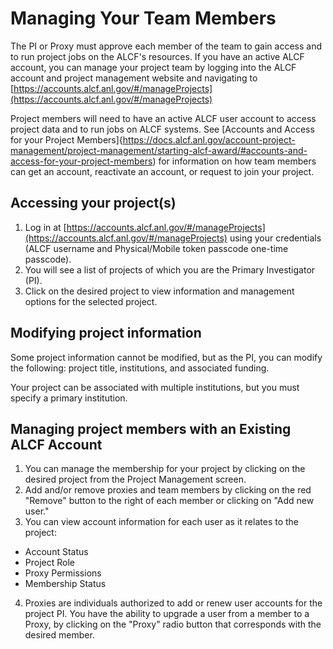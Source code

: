 # Managing Your Team Members

The PI or Proxy must approve each member of the team to gain access and to run project jobs on the ALCF's resources. If you have an active ALCF account, you can manage your project team by logging into the ALCF account and project management website and navigating to [https://accounts.alcf.anl.gov/#/manageProjects](https://accounts.alcf.anl.gov/#/manageProjects)

Project members will need to have an active ALCF user account to access project data and to run jobs on ALCF systems. See [Accounts and Access for your Project Members]{https://docs.alcf.anl.gov/account-project-management/project-management/starting-alcf-award/#accounts-and-access-for-your-project-members) for information on how team members can get an account, reactivate an account, or request to join your project.

## Accessing your project(s)
1. Log in at [https://accounts.alcf.anl.gov/#/manageProjects](https://accounts.alcf.anl.gov/#/manageProjects) using your credentials (ALCF username and Physical/Mobile token passcode one-time passcode).
2. You will see a list of projects of which you are the Primary Investigator (PI).
4. Click on the desired project to view information and management options for the selected project.

## Modifying project information
Some project information cannot be modified, but as the PI, you can modify the following: project title, institutions, and associated funding.

Your project can be associated with multiple institutions, but you must specify a primary institution.

## Managing project members with an Existing ALCF Account
1. You can manage the membership for your project by clicking on the desired project from the Project Management screen.
2. Add and/or remove proxies and team members by clicking on the red "Remove" button to the right of each member or clicking on "Add new user."
3. You can view account information for each user as it relates to the project:
  - Account Status
  - Project Role
  - Proxy Permissions
  - Membership Status

4. Proxies are individuals authorized to add or renew user accounts for the project PI. You have the ability to upgrade a user from a member to a Proxy, by clicking on the "Proxy" radio button that corresponds with the desired member.

